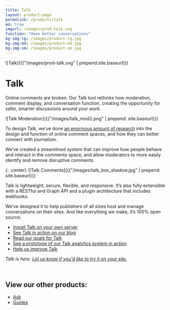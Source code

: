 ```yaml
---
title: Talk
layout: product-page
permalink: /products/talk
md: true
imgurl: /images/prod-talk.svg
function: "Have better conversations"
bg-img-lg: /images/product-lg.jpg
bg-img-md: /images/product-md.jpg
bg-img-sm: /images/product-sm.jpg
---
```


![Talk]({{"/images/prod-talk.svg" | prepend:site.baseurl}})

# Talk 

Online comments are broken. Our Talk tool rethinks how moderation, comment display, and conversation function, creating the opportunity for safer, smarter discussions around your work.

![Talk Moderation]({{"/images/talk_mod2.png" | prepend: site.baseurl}})

To design Talk, we’ve done [an enormous amount of research](https://coralproject.net/research.html) into the design and function of online comment spaces, and how they can better connect with journalism. 

We’ve created a streamlined system that can improve how people behave and interact in the comments space, and allow moderators to more easily identify and remove disruptive comments.

{: .center}
![Talk Comments]({{"/images/talk_box_shadow.jpg" | prepend: site.baseurl}})

Talk is lightweight, secure, flexible, and responsive. It’s also fully extensible with a RESTful and Graph API and a plugin architecture that includes webhooks. 

We’ve designed it to help publishers of all sizes host and manage conversations on their sites. And like everything we make, it’s 100% open source.

* [Install Talk on your own server](https://coralproject.github.io/talk/index.html)
* [See Talk in action on our blog](https://blog.coralproject.net/the-empty-box/)
* [Read our goals for Talk](https://blog.coralproject.net/our-goals-for-talk/)
* [See a prototype of our Talk analytics system in action](https://youtu.be/pP7Rr12j4QY?t=21m30s)
* [Help us improve Talk](/contribute.html#help-us-improve-talk)

*Talk is here. [Let us know if you'd like to try it on your site.](https://coralproject.net/contact.html)*

&nbsp; 
&nbsp; 


## View our other products:
* [Ask](/products/ask.html)
* [Guides](/products/guides.html)
